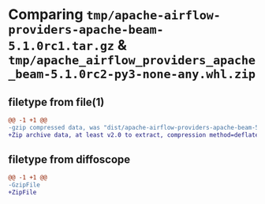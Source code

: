 # Comparing `tmp/apache-airflow-providers-apache-beam-5.1.0rc1.tar.gz` & `tmp/apache_airflow_providers_apache_beam-5.1.0rc2-py3-none-any.whl.zip`

## filetype from file(1)

```diff
@@ -1 +1 @@
-gzip compressed data, was "dist/apache-airflow-providers-apache-beam-5.1.0rc1.tar", last modified: Tue May 16 15:52:53 2023, max compression
+Zip archive data, at least v2.0 to extract, compression method=deflate
```

## filetype from diffoscope

```diff
@@ -1 +1 @@
-GzipFile
+ZipFile
```

